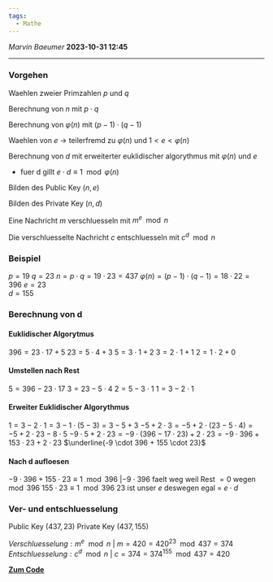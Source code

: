 ```yaml
---
tags:
  - Mathe
---
```

*Marvin Baeumer* **2023-10-31 12:45**

---
### **Vorgehen**
Waehlen zweier Primzahlen $p$ und $q$

Berechnung von $n$ mit $p \cdot q$

Berechnung von $\varphi(n)$ mit $(p − 1) \cdot (q − 1)$

Waehlen von $e$ $\rightarrow$ teilerfremd zu $\varphi(n)$ und $1 < e < \varphi(n)$

Berechnung von $d$ mit erweiterter euklidischer algorythmus mit $\varphi(n)$ und $e$
- fuer d gillt $e \cdot d \equiv 1 \mod \varphi(n)$

Bilden des Public Key $(n, e)$

Bilden des Private Key $(n, d)$

Eine Nachricht $m$ verschluesseln mit $m^{e} \mod n$

Die verschluesselte Nachricht $c$ entschluesseln mit $c^{d} \mod n$
### **Beispiel**
$p = 19 ~ q = 23$
$n = p \cdot q = 19 \cdot 23 = 437$
$\varphi(n) = (p - 1) \cdot (q - 1) = 18 \cdot 22 = 396$
$e = 23$\
$d = 155$
### **Berechnung von d**
#### **Euklidischer Algorytmus**
$396 = 23 \cdot 17 + 5$
$23 = 5 \cdot 4 + 3$
$5 = 3 \cdot 1 + 2$
$3 = 2 \cdot 1 + 1$
$2 = 1 \cdot 2 + 0$
#### **Umstellen nach Rest**
$5 = 396 - 23 \cdot 17$
$3 = 23 - 5 \cdot 4$
$2 = 5 - 3 \cdot 1$
$1 = 3 - 2 \cdot 1$
#### **Erweiter Euklidischer Algorythmus**
$1 = 3 - 2 \cdot 1 = 3 - 1 \cdot (5 - 3) = 3 - 5 + 3$
$- 5 + 2 \cdot 3 = - 5 + 2 \cdot (23 - 5 \cdot 4) = - 5 + 2 \cdot 23 - 8 \cdot 5$
$-9 \cdot 5 + 2 \cdot 23 = - 9 \cdot (396 - 17 \cdot 23) + 2 \cdot 23 = -9 \cdot 396 + 153 \cdot 23 + 2 \cdot 23$
$\underline{-9 \cdot 396 + 155 \cdot 23}$
#### **Nach d aufloesen**
$-9 \cdot 396 + 155 \cdot 23 \equiv 1 \mod 396 ~ | -9 \cdot 396$ faelt weg weil Rest $= 0$ wegen $\mod 396$
$155 \cdot 23 \equiv 1 \mod 396 ~ 23$ ist unser $e$ deswegen egal = $e \cdot d$
### **Ver- und entschluesselung**
Public Key $(437, 23)$
Private Key $(437, 155)$

$Verschluesselung: m^e \mod n ~ | ~ m = 420 = 420^{23} \mod 437 = 374$
$Entschluesselung: c^d \mod n ~ | ~ c = 374 = 374^{155} \mod 437 = 420$

**[Zum Code](5%20RSA%20Verfahren)**
